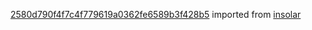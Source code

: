 [2580d790f4f7c4f779619a0362fe6589b3f428b5](https://github.com/insolar/insolar/commit/2580d790f4f7c4f779619a0362fe6589b3f428b5) imported from [insolar](https://github.com/insolar/insolar)
